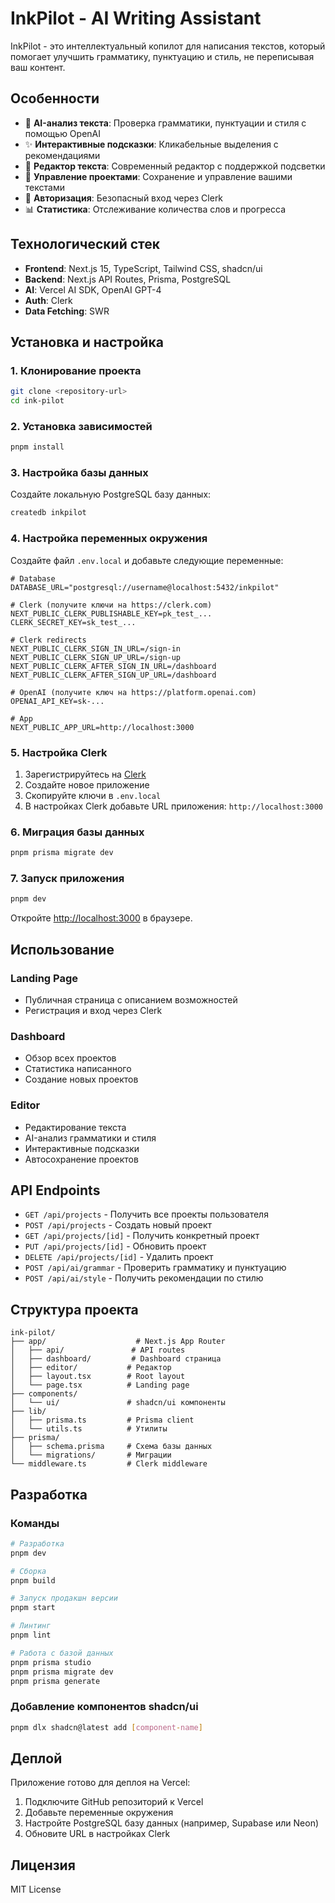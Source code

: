# InkPilot - AI Writing Assistant

InkPilot - это интеллектуальный копилот для написания текстов, который помогает улучшить грамматику, пунктуацию и стиль, не переписывая ваш контент.

## Особенности

- 🤖 **AI-анализ текста**: Проверка грамматики, пунктуации и стиля с помощью OpenAI
- ✨ **Интерактивные подсказки**: Кликабельные выделения с рекомендациями
- 📝 **Редактор текста**: Современный редактор с поддержкой подсветки
- 💾 **Управление проектами**: Сохранение и управление вашими текстами
- 🔐 **Авторизация**: Безопасный вход через Clerk
- 📊 **Статистика**: Отслеживание количества слов и прогресса

## Технологический стек

- **Frontend**: Next.js 15, TypeScript, Tailwind CSS, shadcn/ui
- **Backend**: Next.js API Routes, Prisma, PostgreSQL
- **AI**: Vercel AI SDK, OpenAI GPT-4
- **Auth**: Clerk
- **Data Fetching**: SWR

## Установка и настройка

### 1. Клонирование проекта

```bash
git clone <repository-url>
cd ink-pilot
```

### 2. Установка зависимостей

```bash
pnpm install
```

### 3. Настройка базы данных

Создайте локальную PostgreSQL базу данных:

```bash
createdb inkpilot
```

### 4. Настройка переменных окружения

Создайте файл `.env.local` и добавьте следующие переменные:

```env
# Database
DATABASE_URL="postgresql://username@localhost:5432/inkpilot"

# Clerk (получите ключи на https://clerk.com)
NEXT_PUBLIC_CLERK_PUBLISHABLE_KEY=pk_test_...
CLERK_SECRET_KEY=sk_test_...

# Clerk redirects
NEXT_PUBLIC_CLERK_SIGN_IN_URL=/sign-in
NEXT_PUBLIC_CLERK_SIGN_UP_URL=/sign-up
NEXT_PUBLIC_CLERK_AFTER_SIGN_IN_URL=/dashboard
NEXT_PUBLIC_CLERK_AFTER_SIGN_UP_URL=/dashboard

# OpenAI (получите ключ на https://platform.openai.com)
OPENAI_API_KEY=sk-...

# App
NEXT_PUBLIC_APP_URL=http://localhost:3000
```

### 5. Настройка Clerk

1. Зарегистрируйтесь на [Clerk](https://clerk.com)
2. Создайте новое приложение
3. Скопируйте ключи в `.env.local`
4. В настройках Clerk добавьте URL приложения: `http://localhost:3000`

### 6. Миграция базы данных

```bash
pnpm prisma migrate dev
```

### 7. Запуск приложения

```bash
pnpm dev
```

Откройте [http://localhost:3000](http://localhost:3000) в браузере.

## Использование

### Landing Page
- Публичная страница с описанием возможностей
- Регистрация и вход через Clerk

### Dashboard
- Обзор всех проектов
- Статистика написанного
- Создание новых проектов

### Editor
- Редактирование текста
- AI-анализ грамматики и стиля
- Интерактивные подсказки
- Автосохранение проектов

## API Endpoints

- `GET /api/projects` - Получить все проекты пользователя
- `POST /api/projects` - Создать новый проект
- `GET /api/projects/[id]` - Получить конкретный проект
- `PUT /api/projects/[id]` - Обновить проект
- `DELETE /api/projects/[id]` - Удалить проект
- `POST /api/ai/grammar` - Проверить грамматику и пунктуацию
- `POST /api/ai/style` - Получить рекомендации по стилю

## Структура проекта

```
ink-pilot/
├── app/                    # Next.js App Router
│   ├── api/               # API routes
│   ├── dashboard/         # Dashboard страница
│   ├── editor/           # Редактор
│   ├── layout.tsx        # Root layout
│   └── page.tsx          # Landing page
├── components/
│   └── ui/               # shadcn/ui компоненты
├── lib/
│   ├── prisma.ts         # Prisma client
│   └── utils.ts          # Утилиты
├── prisma/
│   ├── schema.prisma     # Схема базы данных
│   └── migrations/       # Миграции
└── middleware.ts         # Clerk middleware
```

## Разработка

### Команды

```bash
# Разработка
pnpm dev

# Сборка
pnpm build

# Запуск продакшн версии
pnpm start

# Линтинг
pnpm lint

# Работа с базой данных
pnpm prisma studio
pnpm prisma migrate dev
pnpm prisma generate
```

### Добавление компонентов shadcn/ui

```bash
pnpm dlx shadcn@latest add [component-name]
```

## Деплой

Приложение готово для деплоя на Vercel:

1. Подключите GitHub репозиторий к Vercel
2. Добавьте переменные окружения
3. Настройте PostgreSQL базу данных (например, Supabase или Neon)
4. Обновите URL в настройках Clerk

## Лицензия

MIT License

